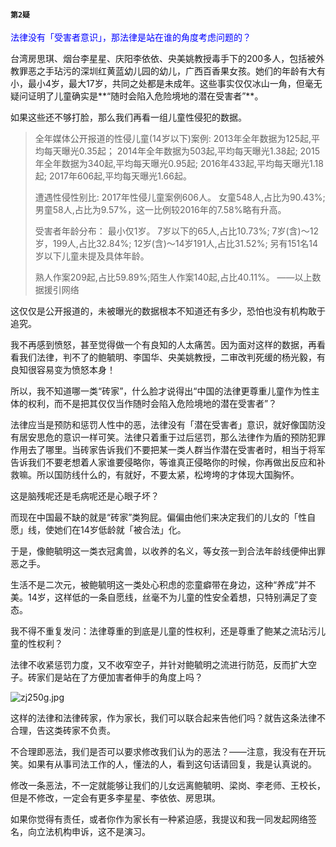 #### `第2疑`

<font color="blue">法律没有「受害者意识」，那法律是站在谁的角度考虑问题的？</font>

台湾房思琪、烟台李星星、庆阳李依依、央美姚教授毒手下的200多人，包括被外教罪恶之手玷污的深圳红黄蓝幼儿园的幼儿，广西百香果女孩。她们的年龄有大有小，最小4岁，最大17岁，共同之处都是未成年。这些事实仅仅冰山一角，但毫无疑问证明了儿童确实是**“随时会陷入危险境地的潜在受害者”**。

如果这些还不够打脸，那么我们再看一组儿童性侵犯的数据。

> 全年媒体公开报道的性侵儿童(14岁以下)案例:
> 2013年全年数据为125起,平均每天曝光0.35起；
> 2014年全年数据为503起,平均每天曝光1.38起;
> 2015年全年数据为340起,平均每天曝光0.95起;
> 2016年433起,平均每天曝光1.18起;
> 2017年606起,平均每天曝光1.66起。
>
> 遭遇性侵性别比:
> 2017年性侵儿童案例606人。
> 女童548人,占比为90.43%;
> 男童58人,占比为9.57%，这一比例较2016年的7.58%略有升高。
>
> 受害者年龄分布：
> 最小仅1岁。
> 7岁以下的65人,占比10.73%;
> 7岁(含)～12岁，199人,占比32.84%;
> 12岁(含)～14岁191人,占比31.52%;
> 另有151名14岁以下儿童未提及具体年龄。
>
> 熟人作案209起,占比59.89%;陌生人作案140起,占比40.11%。
> ——以上数据援引网络

这仅仅是公开报道的，未被曝光的数据根本不知道还有多少，恐怕也没有机构敢于追究。

我不再感到愤怒，甚至觉得做一个有良知的人太痛苦。因为面对这样的数据，再看看我们法律，判不了的鲍毓明、李国华、央美姚教授，二审改判死缓的杨光毅，有良知很容易变为愤怒本身！

所以，我不知道哪一类“砖家”，什么脸才说得出“中国的法律更尊重儿童作为性主体的权利，而不是把其仅仅当作随时会陷入危险境地的潜在受害者”？

法律应当是预防和惩罚人性中的恶，法律没有「潜在受害者」意识，就好像国防没有居安思危的意识一样可笑。法律只着重于过后惩罚，那么法律作为盾的预防犯罪作用去了哪里。当砖家告诉我们不要把某一类人群当作潜在受害者时，相当于将军告诉我们不要老想着人家谁要侵略你，等谁真正侵略你的时候，你再做出反应和补救嘛。所以国防线什么的，有就好，不要太紧，松垮垮的才体现大国胸怀。

这是脑残呢还是毛病呢还是心眼子坏？

而现在中国最不缺的就是“砖家”类狗屁。偏偏由他们来决定我们的儿女的「性自愿」线，使她们在14岁低龄就「被合法」化。

于是，像鲍毓明这一类衣冠禽兽，以收养的名义，等女孩一到合法年龄线便伸出罪恶之手。

生活不是二次元，被鲍毓明这一类处心积虑的恋童癖带在身边，这种“养成”并不美。14岁，这样低的一条自愿线，丝毫不为儿童的性安全着想，只特别满足了变态。

我不得不重复发问：法律尊重的到底是儿童的性权利，还是尊重了鲍某之流玷污儿童的性权利？

法律不收紧惩罚力度，又不收窄空子，并针对鲍毓明之流进行防范，反而扩大空子。砖家们是站在了方便加害者伸手的角度上吗？

![zj250g.jpg](https://i.loli.net/2020/05/22/txWJ8dFpQPMilgm.jpg)

这样的法律和法律砖家，作为家长，我们可以联合起来告他们吗？就告这条法律不合理，告这类砖家不负责。

不合理即恶法，我们是否可以要求修改我们认为的恶法？——注意，我没有在开玩笑。如果有从事司法工作的人，懂法的人，看到这句话请回复，我是认真说的。

修改一条恶法，不一定就能够让我们的儿女远离鲍毓明、梁岗、李老师、王校长，但是不修改，一定会有更多李星星、李依依、房思琪。

如果你觉得有责任，或者你作为家长有一种紧迫感，我提议和我一同发起网络签名，向立法机构申诉，这不是演习。